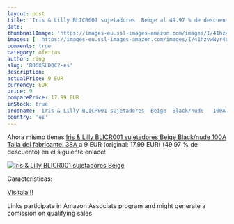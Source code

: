 ```yaml
---
layout: post
title: 'Iris & Lilly BLICR001 sujetadores  Beige al 49.97 % de descuento'
date: 
thumbnailImage: 'https://images-eu.ssl-images-amazon.com/images/I/41hzvwNyr4L._SL200_.jpg'
images: [ 'https://images-eu.ssl-images-amazon.com/images/I/41hzvwNyr4L._SL200_.jpg' ]
comments: true
category: ofertas
author: ring
slug: 'B06XSLDQC2-es'
description:
actualPrice: 9 EUR
currency: EUR
price: 9
comparePrice: 17.99 EUR
inStock: true
prodname: 'Iris & Lilly BLICR001 sujetadores  Beige  Black/nude   100A  Talla del fabricante: 38A '
country: 'es'
---
```


Ahora mismo tienes [Iris & Lilly BLICR001 sujetadores  Beige  Black/nude   100A  Talla del fabricante: 38A ](https://www.amazon.es/dp/B06XSLDQC2/?tag=tolees-21) a 9 EUR (original: 17.99 EUR) (49.97 %  de descuento) en el siguiente enlace!

[![Iris & Lilly BLICR001 sujetadores  Beige](https://images-eu.ssl-images-amazon.com/images/I/41hzvwNyr4L._SL200_.jpg)](https://www.amazon.es/dp/B06XSLDQC2/?tag=tolees-21)

Características:


[Visítala!!!](https://www.amazon.es/dp/B06XSLDQC2/?tag=tolees-21)

Links participate in Amazon Associate program and might generate a comission on qualifying sales
